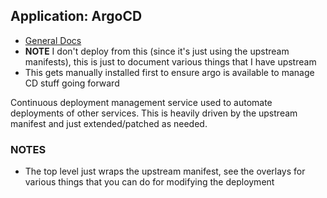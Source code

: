 ## Application: ArgoCD

- [General Docs](https://argo-cd.readthedocs.io/en/stable/getting_started/)
- **NOTE** I don't deploy from this (since it's just using the upstream manifests),
  this is just to document various things that I have upstream
- This gets manually installed first to ensure argo is available to manage CD stuff
  going forward

Continuous deployment management service used to automate deployments of other
services.  This is heavily driven by the upstream manifest and just extended/patched
as needed.

### NOTES

- The top level just wraps the upstream manifest, see the overlays for various
  things that you can do for modifying the deployment

